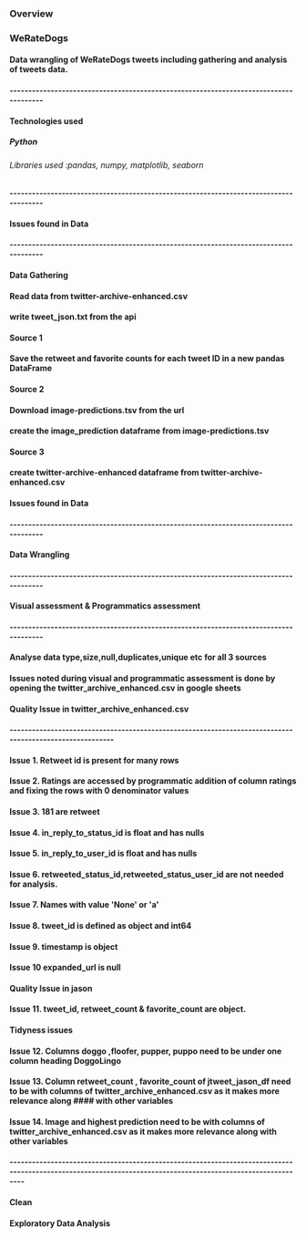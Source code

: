 ### Overview 
### WeRateDogs
#### Data wrangling of WeRateDogs tweets including gathering and analysis of tweets data.
#### -------------------------------------------------------------------------------------
#### Technologies used
##### Python
###### Libraries used :pandas, numpy, matplotlib, seaborn
#### -------------------------------------------------------------------------------------
#### Issues found in Data 
#### -------------------------------------------------------------------------------------
#### Data Gathering
#### Read data from twitter-archive-enhanced.csv 
#### write tweet_json.txt from the api
#### Source 1
#### Save the retweet and favorite counts for each tweet ID in a new pandas DataFrame 
#### Source 2
#### Download image-predictions.tsv from the url 
#### create the image_prediction dataframe from image-predictions.tsv
#### Source 3
#### create twitter-archive-enhanced dataframe from twitter-archive-enhanced.csv
#### Issues found in Data 
#### -------------------------------------------------------------------------------------
#### Data Wrangling
#### -------------------------------------------------------------------------------------
#### Visual assessment & Programmatics assessment
#### -------------------------------------------------------------------------------------
#### Analyse data type,size,null,duplicates,unique etc for all 3 sources
#### Issues noted during visual and programmatic assessment is done by opening the twitter_archive_enhanced.csv in google sheets
#### Quality Issue in twitter_archive_enhanced.csv
#### --------------------------------------------------------------------------------------------------------
#### Issue 1. Retweet id is present for many rows
#### Issue 2. Ratings are accessed by programmatic addition of column ratings and fixing the rows with 0 denominator values
#### Issue 3. 181 are retweet
#### Issue 4. in_reply_to_status_id is float and has nulls
#### Issue 5. in_reply_to_user_id is float and has nulls
#### Issue 6. retweeted_status_id,retweeted_status_user_id are not needed for analysis.
#### Issue 7. Names with value 'None' or 'a'
#### Issue 8. tweet_id is defined as object and int64
#### Issue 9. timestamp is object
#### Issue 10 expanded_url is null
#### Quality Issue in jason
#### Issue 11. tweet_id, retweet_count & favorite_count are object.
#### Tidyness issues
#### Issue 12. Columns doggo ,floofer, pupper, puppo need to be under one column heading DoggoLingo
#### Issue 13. Column retweet_count , favorite_count of jtweet_jason_df need to be with columns of twitter_archive_enhanced.csv as it makes more relevance along #### with other variables
#### Issue 14. Image and highest prediction need to be with columns of twitter_archive_enhanced.csv as it makes more relevance along with other variables
#### ------------------------------------------------------------------------------------------------------------------------------------------------------------
#### Clean
#### Exploratory Data Analysis
